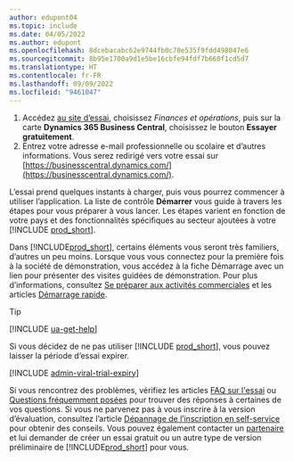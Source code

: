 ```yaml
---
author: edupont04
ms.topic: include
ms.date: 04/05/2022
ms.author: edupont
ms.openlocfilehash: 8dcebacabc62e9744fb0c70e535f9fdd498047e6
ms.sourcegitcommit: 8b95e1700a9d1e5be16cbfe94fdf7b660f1cd5d7
ms.translationtype: HT
ms.contentlocale: fr-FR
ms.lasthandoff: 09/09/2022
ms.locfileid: "9461047"
---
```

1. Accédez [au site d’essai](https://go.microsoft.com/fwlink/?linkid=847861), choisissez *Finances et opérations*, puis sur la carte **Dynamics 365 Business Central**, choisissez le bouton **Essayer gratuitement**.  
2. Entrez votre adresse e-mail professionnelle ou scolaire et d’autres informations. Vous serez redirigé vers votre essai sur [https://businesscentral.dynamics.com/](https://businesscentral.dynamics.com/).  

L’essai prend quelques instants à charger, puis vous pourrez commencer à utiliser l’application. La liste de contrôle **Démarrer** vous guide à travers les étapes pour vous préparer à vous lancer. Les étapes varient en fonction de votre pays et des fonctionnalités spécifiques au secteur ajoutées à votre [!INCLUDE [prod_short](prod_short.md)].  

Dans [!INCLUDE[prod_short](prod_short.md)], certains éléments vous seront très familiers, d’autres un peu moins. Lorsque vous vous connectez pour la première fois à la société de démonstration, vous accédez à la fiche Démarrage avec un lien pour présenter des visites guidées de démonstration. Pour plus d’informations, consultez [Se préparer aux activités commerciales](../ui-get-ready-business.md) et les articles [Démarrage rapide](../quick-start-business-central.md).  

> [!TIP]
> [!INCLUDE [ua-get-help](ua-get-help.md)]

Si vous décidez de ne pas utiliser [!INCLUDE [prod_short](prod_short.md)], vous pouvez laisser la période d’essai expirer.  

[!INCLUDE [admin-viral-trial-expiry](admin-viral-trial-expiry.md)]

Si vous rencontrez des problèmes, vérifiez les articles [FAQ sur l'essai](../trial-faq.md) ou [Questions fréquemment posées](../across-faq.yml) pour trouver des réponses à certaines de vos questions. Si vous ne parvenez pas à vous inscrire à la version d’évaluation, consultez l’article [Dépannage de l’inscription en self-service](../ui-troubleshoot-self-signup.md) pour obtenir des conseils. Vous pouvez également contacter un [partenaire](/dynamics365/business-central/across-faq#how-do-i-find-a-reselling-partner) et lui demander de créer un essai gratuit ou un autre type de version préliminaire de [!INCLUDE[prod_short](prod_short.md)] pour vous.  
